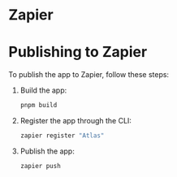 # Zapier

# Publishing to Zapier

To publish the app to Zapier, follow these steps:

1. Build the app:

   ```bash
   pnpm build
   ```

1. Register the app through the CLI:

   ```bash
   zapier register "Atlas"
   ```

1. Publish the app:

   ```bash
   zapier push
   ```

